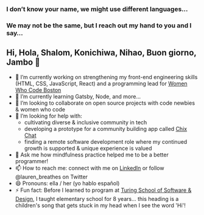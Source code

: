 ### I don’t know your name, we might use different languages...
### We may not be the same, but I reach out my hand to you and I say…

## Hi, Hola, Shalom, Konichiwa, Nihao, Buon giorno, Jambo 👋 

- 🔭 I’m currently working on strengthening my front-end engineering skills (HTML, CSS, JavaScript, React) and a programming lead for [Women Who Code Boston](https://www.womenwhocode.com/boston)
- 🌱 I’m currently learning Gatsby, Node, and more...
- 👯 I’m looking to collaborate on open source projects with code newbies & women who code
- 🤔 I’m looking for help with:
  - cultivating diverse & inclusive community in tech
  - developing a prototype for a community building app called [Chix Chat](https://github.com/ChixChat)
  - finding a remote software development role where my continued growth is supported & unique experience is valued
- 💬 Ask me how mindfulness practice helped me to be a better programmer!
- 📫 How to reach me:
connect with me on [LinkedIn](https://www.linkedin.com/in/laurenlucero/) or follow @lauren_breathes on Twitter
- 😄 Pronouns: ella / her (yo hablo español)
- ⚡ Fun fact: Before I learned to program at [Turing School of Software & Design](https://turing.io/), I taught elementary school for 8 years... this heading is a children's song that gets stuck in my head when I see the word 'Hi'!
